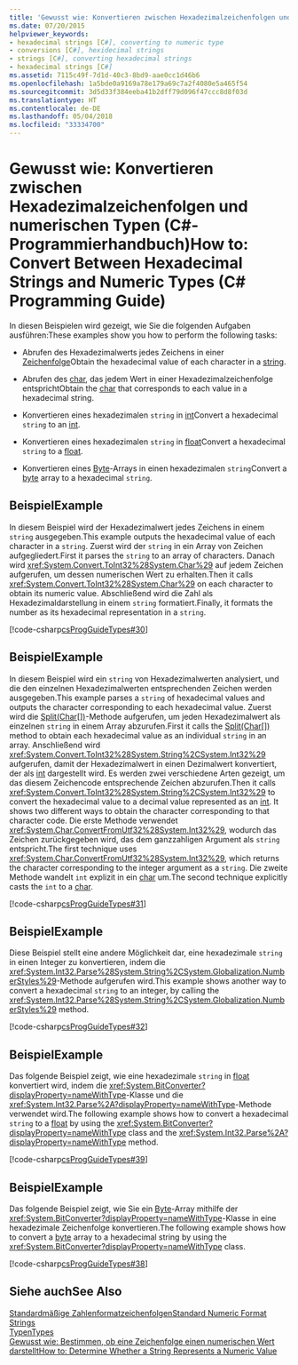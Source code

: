 ```yaml
---
title: 'Gewusst wie: Konvertieren zwischen Hexadezimalzeichenfolgen und numerischen Typen (C#-Programmierhandbuch)'
ms.date: 07/20/2015
helpviewer_keywords:
- hexadecimal strings [C#], converting to numeric type
- conversions [C#], hexidecimal strings
- strings [C#], converting hexadecimal strings
- hexadecimal strings [C#]
ms.assetid: 7115c49f-7d1d-40c3-8bd9-aae0cc1d46b6
ms.openlocfilehash: 1a5bde0a9169a78e179a69c7a2f4080e5a465f54
ms.sourcegitcommit: 3d5d33f384eeba41b2dff79d096f47ccc8d8f03d
ms.translationtype: HT
ms.contentlocale: de-DE
ms.lasthandoff: 05/04/2018
ms.locfileid: "33334700"
---
```

# <a name="how-to-convert-between-hexadecimal-strings-and-numeric-types-c-programming-guide"></a><span data-ttu-id="6ad22-102">Gewusst wie: Konvertieren zwischen Hexadezimalzeichenfolgen und numerischen Typen (C#-Programmierhandbuch)</span><span class="sxs-lookup"><span data-stu-id="6ad22-102">How to: Convert Between Hexadecimal Strings and Numeric Types (C# Programming Guide)</span></span>
<span data-ttu-id="6ad22-103">In diesen Beispielen wird gezeigt, wie Sie die folgenden Aufgaben ausführen:</span><span class="sxs-lookup"><span data-stu-id="6ad22-103">These examples show you how to perform the following tasks:</span></span>  
  
-   <span data-ttu-id="6ad22-104">Abrufen des Hexadezimalwerts jedes Zeichens in einer [Zeichenfolge](../../../csharp/language-reference/keywords/string.md)</span><span class="sxs-lookup"><span data-stu-id="6ad22-104">Obtain the hexadecimal value of each character in a [string](../../../csharp/language-reference/keywords/string.md).</span></span>  
  
-   <span data-ttu-id="6ad22-105">Abrufen des [char](../../../csharp/language-reference/keywords/char.md), das jedem Wert in einer Hexadezimalzeichenfolge entspricht</span><span class="sxs-lookup"><span data-stu-id="6ad22-105">Obtain the [char](../../../csharp/language-reference/keywords/char.md) that corresponds to each value in a hexadecimal string.</span></span>  
  
-   <span data-ttu-id="6ad22-106">Konvertieren eines hexadezimalen `string` in [int](../../../csharp/language-reference/keywords/int.md)</span><span class="sxs-lookup"><span data-stu-id="6ad22-106">Convert a hexadecimal `string` to an [int](../../../csharp/language-reference/keywords/int.md).</span></span>  
  
-   <span data-ttu-id="6ad22-107">Konvertieren eines hexadezimalen `string` in [float](../../../csharp/language-reference/keywords/float.md)</span><span class="sxs-lookup"><span data-stu-id="6ad22-107">Convert a hexadecimal `string` to a [float](../../../csharp/language-reference/keywords/float.md).</span></span>  
  
-   <span data-ttu-id="6ad22-108">Konvertieren eines [Byte](../../../csharp/language-reference/keywords/byte.md)-Arrays in einen hexadezimalen `string`</span><span class="sxs-lookup"><span data-stu-id="6ad22-108">Convert a [byte](../../../csharp/language-reference/keywords/byte.md) array to a hexadecimal `string`.</span></span>  
  
## <a name="example"></a><span data-ttu-id="6ad22-109">Beispiel</span><span class="sxs-lookup"><span data-stu-id="6ad22-109">Example</span></span>  
 <span data-ttu-id="6ad22-110">In diesem Beispiel wird der Hexadezimalwert jedes Zeichens in einem `string` ausgegeben.</span><span class="sxs-lookup"><span data-stu-id="6ad22-110">This example outputs the hexadecimal value of each character in a `string`.</span></span> <span data-ttu-id="6ad22-111">Zuerst wird der `string` in ein Array von Zeichen aufgegliedert.</span><span class="sxs-lookup"><span data-stu-id="6ad22-111">First it parses the `string` to an array of characters.</span></span> <span data-ttu-id="6ad22-112">Danach wird <xref:System.Convert.ToInt32%28System.Char%29> auf jedem Zeichen aufgerufen, um dessen numerischen Wert zu erhalten.</span><span class="sxs-lookup"><span data-stu-id="6ad22-112">Then it calls <xref:System.Convert.ToInt32%28System.Char%29> on each character to obtain its numeric value.</span></span> <span data-ttu-id="6ad22-113">Abschließend wird die Zahl als Hexadezimaldarstellung in einem `string` formatiert.</span><span class="sxs-lookup"><span data-stu-id="6ad22-113">Finally, it formats the number as its hexadecimal representation in a `string`.</span></span>  
  
 [!code-csharp[csProgGuideTypes#30](../../../csharp/programming-guide/nullable-types/codesnippet/CSharp/how-to-convert-between-hexadecimal-strings-and-numeric-types_1.cs)]  
  
## <a name="example"></a><span data-ttu-id="6ad22-114">Beispiel</span><span class="sxs-lookup"><span data-stu-id="6ad22-114">Example</span></span>  
 <span data-ttu-id="6ad22-115">In diesem Beispiel wird ein `string` von Hexadezimalwerten analysiert, und die den einzelnen Hexadezimalwerten entsprechenden Zeichen werden ausgegeben.</span><span class="sxs-lookup"><span data-stu-id="6ad22-115">This example parses a `string` of hexadecimal values and outputs the character corresponding to each hexadecimal value.</span></span> <span data-ttu-id="6ad22-116">Zuerst wird die [Split(Char\[\])](xref:System.String.Split(System.Char[]))-Methode aufgerufen, um jeden Hexadezimalwert als einzelnen `string` in einem Array abzurufen.</span><span class="sxs-lookup"><span data-stu-id="6ad22-116">First it calls the [Split(Char\[\])](xref:System.String.Split(System.Char[])) method to obtain each hexadecimal value as an individual `string` in an array.</span></span> <span data-ttu-id="6ad22-117">Anschließend wird <xref:System.Convert.ToInt32%28System.String%2CSystem.Int32%29> aufgerufen, damit der Hexadezimalwert in einen Dezimalwert konvertiert, der als [int](../../../csharp/language-reference/keywords/int.md) dargestellt wird. Es werden zwei verschiedene Arten gezeigt, um das diesem Zeichencode entsprechende Zeichen abzurufen.</span><span class="sxs-lookup"><span data-stu-id="6ad22-117">Then it calls <xref:System.Convert.ToInt32%28System.String%2CSystem.Int32%29> to convert the hexadecimal value to a decimal value represented as an [int](../../../csharp/language-reference/keywords/int.md). It shows two different ways to obtain the character corresponding to that character code.</span></span> <span data-ttu-id="6ad22-118">Die erste Methode verwendet <xref:System.Char.ConvertFromUtf32%28System.Int32%29>, wodurch das Zeichen zurückgegeben wird, das dem ganzzahligen Argument als `string` entspricht.</span><span class="sxs-lookup"><span data-stu-id="6ad22-118">The first technique uses <xref:System.Char.ConvertFromUtf32%28System.Int32%29>, which returns the character corresponding to the integer argument as a `string`.</span></span> <span data-ttu-id="6ad22-119">Die zweite Methode wandelt `int` explizit in ein [char](../../../csharp/language-reference/keywords/char.md) um.</span><span class="sxs-lookup"><span data-stu-id="6ad22-119">The second technique explicitly casts the `int` to a [char](../../../csharp/language-reference/keywords/char.md).</span></span>  
  
 [!code-csharp[csProgGuideTypes#31](../../../csharp/programming-guide/nullable-types/codesnippet/CSharp/how-to-convert-between-hexadecimal-strings-and-numeric-types_2.cs)]  
  
## <a name="example"></a><span data-ttu-id="6ad22-120">Beispiel</span><span class="sxs-lookup"><span data-stu-id="6ad22-120">Example</span></span>  
 <span data-ttu-id="6ad22-121">Diese Beispiel stellt eine andere Möglichkeit dar, eine hexadezimale `string` in einen Integer zu konvertieren, indem die <xref:System.Int32.Parse%28System.String%2CSystem.Globalization.NumberStyles%29>-Methode aufgerufen wird.</span><span class="sxs-lookup"><span data-stu-id="6ad22-121">This example shows another way to convert a hexadecimal `string` to an integer, by calling the <xref:System.Int32.Parse%28System.String%2CSystem.Globalization.NumberStyles%29> method.</span></span>  
  
 [!code-csharp[csProgGuideTypes#32](../../../csharp/programming-guide/nullable-types/codesnippet/CSharp/how-to-convert-between-hexadecimal-strings-and-numeric-types_3.cs)]  
  
## <a name="example"></a><span data-ttu-id="6ad22-122">Beispiel</span><span class="sxs-lookup"><span data-stu-id="6ad22-122">Example</span></span>  
 <span data-ttu-id="6ad22-123">Das folgende Beispiel zeigt, wie eine hexadezimale `string` in [float](../../../csharp/language-reference/keywords/float.md) konvertiert wird, indem die <xref:System.BitConverter?displayProperty=nameWithType>-Klasse und die <xref:System.Int32.Parse%2A?displayProperty=nameWithType>-Methode verwendet wird.</span><span class="sxs-lookup"><span data-stu-id="6ad22-123">The following example shows how to convert a hexadecimal `string` to a [float](../../../csharp/language-reference/keywords/float.md) by using the <xref:System.BitConverter?displayProperty=nameWithType> class and the <xref:System.Int32.Parse%2A?displayProperty=nameWithType> method.</span></span>  
  
 [!code-csharp[csProgGuideTypes#39](../../../csharp/programming-guide/nullable-types/codesnippet/CSharp/how-to-convert-between-hexadecimal-strings-and-numeric-types_4.cs)]  
  
## <a name="example"></a><span data-ttu-id="6ad22-124">Beispiel</span><span class="sxs-lookup"><span data-stu-id="6ad22-124">Example</span></span>  
 <span data-ttu-id="6ad22-125">Das folgende Beispiel zeigt, wie Sie ein [Byte](../../../csharp/language-reference/keywords/byte.md)-Array mithilfe der <xref:System.BitConverter?displayProperty=nameWithType>-Klasse in eine hexadezimale Zeichenfolge konvertieren.</span><span class="sxs-lookup"><span data-stu-id="6ad22-125">The following example shows how to convert a [byte](../../../csharp/language-reference/keywords/byte.md) array to a hexadecimal string by using the <xref:System.BitConverter?displayProperty=nameWithType> class.</span></span>  
  
 [!code-csharp[csProgGuideTypes#38](../../../csharp/programming-guide/nullable-types/codesnippet/CSharp/how-to-convert-between-hexadecimal-strings-and-numeric-types_5.cs)]  
  
## <a name="see-also"></a><span data-ttu-id="6ad22-126">Siehe auch</span><span class="sxs-lookup"><span data-stu-id="6ad22-126">See Also</span></span>  
 [<span data-ttu-id="6ad22-127">Standardmäßige Zahlenformatzeichenfolgen</span><span class="sxs-lookup"><span data-stu-id="6ad22-127">Standard Numeric Format Strings</span></span>](../../../standard/base-types/standard-numeric-format-strings.md)  
 [<span data-ttu-id="6ad22-128">Typen</span><span class="sxs-lookup"><span data-stu-id="6ad22-128">Types</span></span>](../../../csharp/programming-guide/types/index.md)  
 [<span data-ttu-id="6ad22-129">Gewusst wie: Bestimmen, ob eine Zeichenfolge einen numerischen Wert darstellt</span><span class="sxs-lookup"><span data-stu-id="6ad22-129">How to: Determine Whether a String Represents a Numeric Value</span></span>](../../../csharp/programming-guide/strings/how-to-determine-whether-a-string-represents-a-numeric-value.md)
